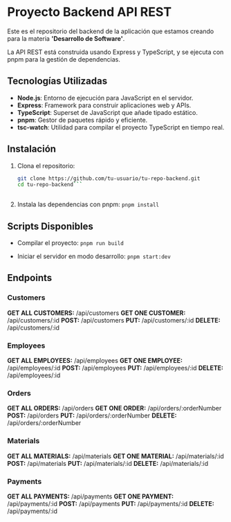 # Proyecto Backend API REST

Este es el repositorio del backend de la aplicación que estamos creando para la materia **'Desarrollo de Software'**.

La API REST está construida usando Express y TypeScript, y se ejecuta con pnpm para la gestión de dependencias.

## Tecnologías Utilizadas

- **Node.js**: Entorno de ejecución para JavaScript en el servidor.
- **Express**: Framework para construir aplicaciones web y APIs.
- **TypeScript**: Superset de JavaScript que añade tipado estático.
- **pnpm**: Gestor de paquetes rápido y eficiente.
- **tsc-watch**: Utilidad para compilar el proyecto TypeScript en tiempo real.

## Instalación

1. Clona el repositorio:
   ```sh
   git clone https://github.com/tu-usuario/tu-repo-backend.git
   cd tu-repo-backend```
  
2. Instala las dependencias con pnpm:
  ```pnpm install```

## Scripts Disponibles

- Compilar el proyecto:
  ```pnpm run build```

- Iniciar el servidor en modo desarrollo:
  ```pnpm start:dev```

## Endpoints

### Customers

**GET ALL CUSTOMERS:** /api/customers
**GET ONE CUSTOMER:** /api/customers/:id
**POST:** /api/customers
**PUT:** /api/customers/:id
**DELETE:** /api/customers/:id

### Employees

**GET ALL EMPLOYEES:** /api/employees
**GET ONE EMPLOYEE:** /api/employees/:id
**POST:** /api/employees
**PUT:** /api/employees/:id
**DELETE:** /api/employees/:id

### Orders

**GET ALL ORDERS:** /api/orders
**GET ONE ORDER:** /api/orders/:orderNumber
**POST:** /api/orders
**PUT:** /api/orders/:orderNumber
**DELETE:** /api/orders/:orderNumber

### Materials

**GET ALL MATERIALS:** /api/materials
**GET ONE MATERIAL:** /api/materials/:id
**POST:** /api/materials
**PUT:** /api/materials/:id
**DELETE:** /api/materials/:id

### Payments

**GET ALL PAYMENTS:** /api/payments
**GET ONE PAYMENT:** /api/payments/:id
**POST:** /api/payments
**PUT:** /api/payments/:id
**DELETE:** /api/payments/:id

